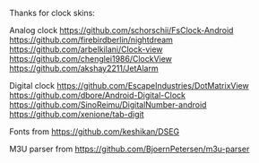 Thanks for clock skins:

Analog clock
https://github.com/schorschii/FsClock-Android
https://github.com/firebirdberlin/nightdream
https://github.com/arbelkilani/Clock-view
https://github.com/chenglei1986/ClockView
https://github.com/akshay2211/JetAlarm

Digital clock
https://github.com/EscapeIndustries/DotMatrixView
https://github.com/dbore/Android-Digital-Clock
https://github.com/SinoReimu/DigitalNumber-android
https://github.com/xenione/tab-digit

Fonts from
https://github.com/keshikan/DSEG

M3U parser from
https://github.com/BjoernPetersen/m3u-parser

